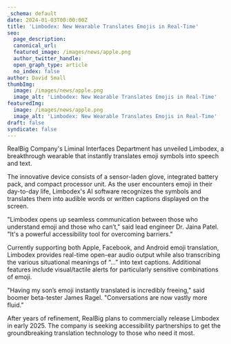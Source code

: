 ```yaml
---
_schema: default
date: 2024-01-03T00:00:00Z
title: 'Limbodex: New Wearable Translates Emojis in Real-Time'
seo:
  page_description:
  canonical_url:
  featured_image: /images/news/apple.png
  author_twitter_handle:
  open_graph_type: article
  no_index: false
author: David Small
thumbImg:
  image: /images/news/apple.png
  image_alt: 'Limbodex: New Wearable Translates Emojis in Real-Time'
featuredImg:
  image: /images/news/apple.png
  image_alt: 'Limbodex: New Wearable Translates Emojis in Real-Time'
draft: false
syndicate: false
---
```

RealBig Company's Liminal Interfaces Department has unveiled Limbodex, a breakthrough wearable that instantly translates emoji symbols into speech and text.

The innovative device consists of a sensor-laden glove, integrated battery pack, and compact processor unit. As the user encounters emoji in their day-to-day life, Limbodex's AI software recognizes the symbols and translates them into audible words or written captions displayed on the screen.

"Limbodex opens up seamless communication between those who understand emoji and those who can’t," said lead engineer Dr. Jaina Patel. "It's a powerful accessibility tool for overcoming barriers."

Currently supporting both Apple, Facebook, and Android emoji translation, Limbodex provides real-time open-ear audio output while also transcribing the various situational meanings of “…” into text captions. Additional features include visual/tactile alerts for particularly sensitive combinations of emoji.

"Having my son’s emoji instantly translated is incredibly freeing," said boomer beta-tester James Ragel. "Conversations are now vastly more fluid."

After years of refinement, RealBig plans to commercially release Limbodex in early 2025. The company is seeking accessibility partnerships to get the groundbreaking translation technology to those who need it most.